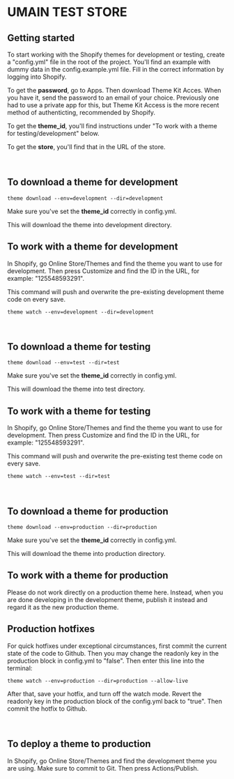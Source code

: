 # UMAIN TEST STORE

## Getting started

To start working with the Shopify themes for development or testing, create a "config.yml" file in the root of the project. You'll find an example with dummy data in the config.example.yml file. Fill in the correct information by logging into Shopify.

To get the **password**, go to Apps. Then download Theme Kit Acces. When you have it, send the password to an email of your choice. Previously one had to use a private app for this, but Theme Kit Access is the more recent method of authenticting, recommended by Shopify.

To get the **theme_id**, you'll find instructions under "To work with a theme for testing/development" below.

To get the **store**, you'll find that in the URL of the store.

<br>

## To download a theme for development

`theme download --env=development --dir=development`

Make sure you've set the **theme_id** correctly in config.yml.

This will download the theme into development directory.

## To work with a theme for development

In Shopify, go Online Store/Themes and find the theme you want to use for development. Then press Customize and find the ID in the URL, for example: "125548593291".

This command will push and overwrite the pre-existing development theme code on every save.

`theme watch --env=development --dir=development`

<br>

## To download a theme for testing

`theme download --env=test --dir=test`

Make sure you've set the **theme_id** correctly in config.yml.

This will download the theme into test directory.

## To work with a theme for testing

In Shopify, go Online Store/Themes and find the theme you want to use for development. Then press Customize and find the ID in the URL, for example: "125548593291".

This command will push and overwrite the pre-existing test theme code on every save.

`theme watch --env=test --dir=test`

<br>

## To download a theme for production

`theme download --env=production --dir=production`

Make sure you've set the **theme_id** correctly in config.yml.

This will download the theme into production directory.

## To work with a theme for production

Please do not work directly on a production theme here. Instead, when you are done developing in the development theme, publish it instead and regard it as the new production theme.

## Production hotfixes

For quick hotfixes under exceptional circumstances, first commit the current state of the code to Github. Then you may change the readonly key in the production block in config.yml to "false". Then enter this line into the terminal:

`theme watch --env=production --dir=production --allow-live`

After that, save your hotfix, and turn off the watch mode. Revert the readonly key in the production block of the config.yml back to "true". Then commit the hotfix to Github.

<br>

## To deploy a theme to production

In Shopify, go Online Store/Themes and find the development theme you are using. Make sure to commit to Git. Then press Actions/Publish.
